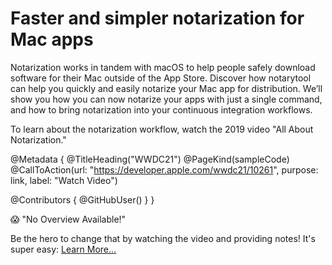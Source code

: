 # Faster and simpler notarization for Mac apps

Notarization works in tandem with macOS to help people safely download software for their Mac outside of the App Store. Discover how notarytool can help you quickly and easily notarize your Mac app for distribution. We’ll show you how you can now notarize your apps with just a single command, and how to bring notarization into your continuous integration workflows.

To learn about the notarization workflow, watch the 2019 video "All About Notarization."

@Metadata {
   @TitleHeading("WWDC21")
   @PageKind(sampleCode)
   @CallToAction(url: "https://developer.apple.com/wwdc21/10261", purpose: link, label: "Watch Video")

   @Contributors {
      @GitHubUser(<replace this with your GitHub handle>)
   }
}

😱 "No Overview Available!"

Be the hero to change that by watching the video and providing notes! It's super easy:
 [Learn More…](https://wwdcnotes.github.io/WWDCNotes/documentation/wwdcnotes/contributing)
